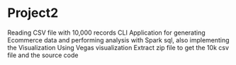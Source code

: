 # Project2
Reading CSV file with 10,000 records
CLI Application for generating Ecommerce data and performing analysis with Spark sql, also implementing the Visualization
Using Vegas visualization
Extract zip file to get the 10k csv file and the source code
